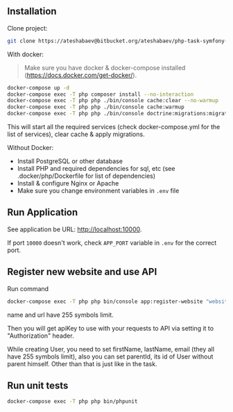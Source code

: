 ## Installation

Clone project:

```bash
git clone https://ateshabaev@bitbucket.org/ateshabaev/php-task-symfony-boilerplate.git
```

With docker:

> Make sure you have docker & docker-compose installed (https://docs.docker.com/get-docker/).

```bash
docker-compose up -d
docker-compose exec -T php composer install --no-interaction
docker-compose exec -T php php ./bin/console cache:clear --no-warmup
docker-compose exec -T php php ./bin/console cache:warmup
docker-compose exec -T php php ./bin/console doctrine:migrations:migrate --no-interaction
```

This will start all the required services (check docker-compose.yml for the list of services), clear cache & apply
migrations.

Without Docker:

- Install PostgreSQL or other database
- Install PHP and required dependencies for sql, etc (see .docker/php/Dockerfile for list of dependencies)
- Install & configure Nginx or Apache
- Make sure you change environment variables in `.env` file

## Run Application

See application be URL: [http://localhost:10000](http://localhost:10000).

If port `10000` doesn't work, check `APP_PORT` variable in `.env` for the correct port.  

## Register new website and use API
Run command 
```bash
docker-compose exec -T php php bin/console app:register-website "website name" "website url"
```
name and url have 255 symbols limit.

Then you will get apiKey to use with your requests to API via setting it to "Authorization" header.

While creating User, you need to set firstName, lastName, email (they all have 255 symbols limit), 
also you can set parentId, its id of User without parent himself. Other than that is just like in the task.

## Run unit tests
```bash
docker-compose exec -T php php bin/phpunit
```
